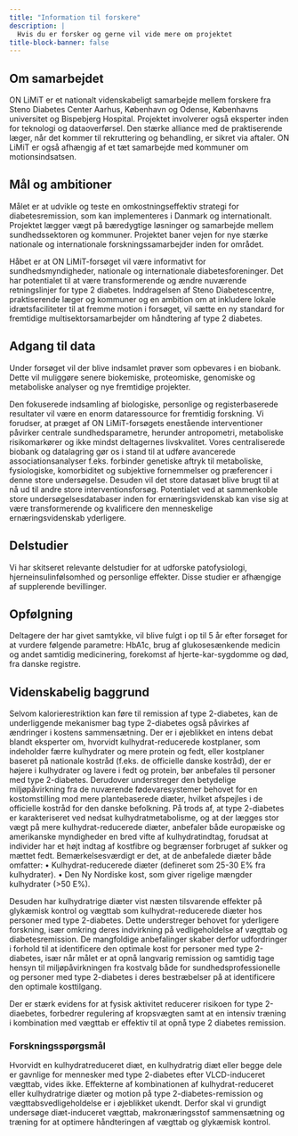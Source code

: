 ```yaml
---
title: "Information til forskere"
description: |
  Hvis du er forsker og gerne vil vide mere om projektet
title-block-banner: false
---
```


## Om samarbejdet

ON LiMiT er et nationalt videnskabeligt samarbejde mellem forskere fra Steno Diabetes Center Aarhus, København og Odense, Københavns universitet og Bispebjerg Hospital. Projektet involverer også eksperter inden for teknologi og dataoverførsel. Den stærke alliance med de praktiserende læger, når det kommer til rekruttering og behandling, er sikret via aftaler. ON LiMiT er også afhængig af et tæt samarbejde med kommuner om motionsindsatsen. 

## Mål og ambitioner

Målet er at udvikle og teste en omkostningseffektiv strategi for diabetesremission, som kan implementeres i Danmark og internationalt. Projektet lægger vægt på bæredygtige løsninger og samarbejde mellem sundhedssektoren og kommuner.
Projektet baner vejen for nye stærke nationale og internationale forskningssamarbejder inden for området.

Håbet er at ON LiMiT-forsøget vil være informativt for sundhedsmyndigheder, nationale og internationale diabetesforeninger. Det har potentialet til at være transformerende og ændre nuværende retningslinjer for type 2 diabetes. Inddragelsen af Steno Diabetescentre, praktiserende læger og kommuner og en ambition om at inkludere lokale idrætsfaciliteter til at fremme motion i forsøget, vil sætte en ny standard for fremtidige multisektorsamarbejder om håndtering af type 2 diabetes. 

## Adgang til data

Under forsøget vil der blive indsamlet prøver som opbevares i en biobank. Dette vil muliggøre senere biokemiske, proteomiske, genomiske og metaboliske analyser og nye fremtidige projekter. 

Den fokuserede indsamling af biologiske, personlige og registerbaserede resultater vil være en enorm dataressource for fremtidig forskning. Vi forudser, at præget af ON LiMiT-forsøgets enestående interventioner påvirker centrale sundhedsparametre, herunder antropometri, metaboliske risikomarkører og ikke mindst deltagernes livskvalitet. Vores centraliserede biobank og datalagring gør os i stand til at udføre avancerede associationsanalyser f.eks. forbinder genetiske aftryk til metaboliske, fysiologiske, komorbiditet og subjektive fornemmelser og præferencer i denne store undersøgelse. Desuden vil det store datasæt blive brugt til at nå ud til andre store interventionsforsøg. Potentialet ved at sammenkoble store undersøgelsesdatabaser inden for ernæringsvidenskab kan vise sig at være transformerende og kvalificere den menneskelige ernæringsvidenskab yderligere.

## Delstudier

Vi har skitseret relevante delstudier for at udforske patofysiologi, hjerneinsulinfølsomhed og personlige effekter. Disse studier er afhængige af supplerende bevillinger. 

## Opfølgning

Deltagere der har givet samtykke, vil blive fulgt i op til 5 år efter forsøget for at vurdere følgende parametre: HbA1c, brug af glukosesænkende medicin og andet samtidig medicinering, forekomst af hjerte-kar-sygdomme og død, fra danske registre.

## Videnskabelig baggrund

Selvom kalorierestriktion kan føre til remission af type 2-diabetes, kan de underliggende mekanismer bag type 2-diabetes også påvirkes af ændringer i kostens sammensætning.
Der er i øjeblikket en intens debat blandt eksperter om, hvorvidt kulhydrat-reducerede kostplaner, som indeholder færre kulhydrater og mere protein og fedt, eller kostplaner baseret på nationale kostråd (f.eks. de officielle danske kostråd), der er højere i kulhydrater og lavere i fedt og protein, bør anbefales til personer med type 2-diabetes.
Derudover understreger den betydelige miljøpåvirkning fra de nuværende fødevaresystemer behovet for en kostomstilling mod mere plantebaserede diæter, hvilket afspejles i de officielle kostråd for den danske befolkning. På trods af, at type 2-diabetes er karakteriseret ved nedsat kulhydratmetabolisme, og at der lægges stor vægt på mere kulhydrat-reducerede diæter, anbefaler både europæiske og amerikanske myndigheder en bred vifte af kulhydratindtag, forudsat at individer har et højt indtag af kostfibre og begrænser forbruget af sukker og mættet fedt.
Bemærkelsesværdigt er det, at de anbefalede diæter både omfatter:
•	Kulhydrat-reducerede diæter (defineret som 25-30 E% fra kulhydrater).
•	Den Ny Nordiske kost, som giver rigelige mængder kulhydrater (>50 E%).

Desuden har kulhydratrige diæter vist næsten tilsvarende effekter på glykæmisk kontrol og vægttab som kulhydrat-reducerede diæter hos personer med type 2-diabetes. Dette understreger behovet for yderligere forskning, især omkring deres indvirkning på vedligeholdelse af vægttab og diabetesremission.
De mangfoldige anbefalinger skaber derfor udfordringer i forhold til at identificere den optimale kost for personer med type 2-diabetes, især når målet er at opnå langvarig remission og samtidig tage hensyn til miljøpåvirkningen fra kostvalg både for sundhedsprofessionelle og personer med type 2-diabetes i deres bestræbelser på at identificere den optimale kosttilgang.

Der er stærk evidens for at fysisk aktivitet reducerer risikoen for type 2-diaebetes, forbedrer regulering af kropsvægten samt at en intensiv træning i kombination med vægttab er effektiv til at opnå type 2 diabetes remission.

### Forskningsspørgsmål

Hvorvidt en kulhydratreduceret diæt, en kulhydratrig diæt eller begge dele er gavnlige for mennesker med type 2-diabetes efter VLCD-induceret vægttab, vides ikke. Effekterne af kombinationen af kulhydrat-reduceret eller kulhydratrige diæter og motion på type 2-diabetes-remission og vægttabsvedligeholdelse er i øjeblikket ukendt. Derfor skal vi grundigt undersøge diæt-induceret vægttab, makronæringsstof sammensætning og træning for at optimere håndteringen af vægttab og glykæmisk kontrol.

